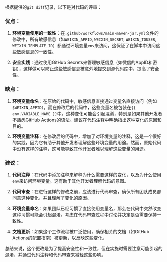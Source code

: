 根据提供的`git diff`记录，以下是对代码的评审：

### 优点：

1. **环境变量使用的一致性**：在`.github/workflows/main-maven-jar.yml`文件的修改中，所有敏感信息（如`WEIXIN_APPID`, `WEIXIN_SECRET`, `WEIXIN_TOUSER`, `WEIXIN_TEMPLATE_ID`）都通过环境变量`env`来访问，这保证了在脚本中访问这些敏感信息的一致性。

2. **安全实践**：通过使用GitHub Secrets来管理敏感信息（如微信的AppID和密钥），这样做可以防止这些敏感信息被意外地提交到源代码库中，提高了安全性。

### 缺点：

1. **环境变量命名**：在原始的代码中，敏感信息直接通过变量名直接访问（例如`$WEIXIN_APPID`），而在修改后的代码中，这些变量名被包装在`{{ env.VARIABLE_NAME }}`中。这种变化可能会引起混淆，特别是如果其他开发者不熟悉GitHub Actions的语法。建议在代码注释中明确指出这种变化的原因和目的。

2. **环境变量注释**：在修改后的代码中，增加了对环境变量的注释，这是一个很好的实践，因为它有助于其他开发者理解这些环境变量的用途。然而，原始代码中没有这样的注释，这可能导致其他开发者难以理解这些变量的用途。

### 建议：

1. **代码注释**：在代码中添加注释来解释为什么需要这样的变化，以及为什么使用`env`来访问环境变量。这有助于其他开发者理解代码的意图。

2. **代码审查**：在进行这样的修改之前，应该进行代码审查，确保所有团队成员都同意这种变化，并且理解了变化的原因。

3. **环境变量命名**：如果团队已经习惯了直接使用变量名，那么在代码中突然改变这种习惯可能会引起混淆。考虑在代码审查过程中讨论并决定是否需要保持一致性。

4. **文档更新**：如果这个工作流程被广泛使用，确保相关的文档（如GitHub Actions的配置指南）被更新，以反映这些变化。

总结来说，这个更改是为了提高安全性和一致性，但在实施时需要注意可能引起的混淆，并通过代码注释和代码审查来减轻这些影响。